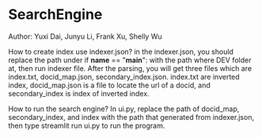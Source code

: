 # SearchEngine
Author: Yuxi Dai, Junyu Li, Frank Xu, Shelly Wu

How to create index use indexer.json?
    in the indexer.json, you should replace the path under if __name__ == "__main__": with the path where DEV folder at, 
    then run indexer file. After the parsing, you will get three files which are index.txt, docid_map.json, secondary_index.json.
    index.txt are inverted index, docid_map.json is a file to locate the url of a docid, and secondary_index is index of inverted index.

How to run the search engine?
    In ui.py, replace the path of docid_map, secondary_index, and index with the path that generated from indexer.json, then type 
    streamlit run ui.py to run the program.